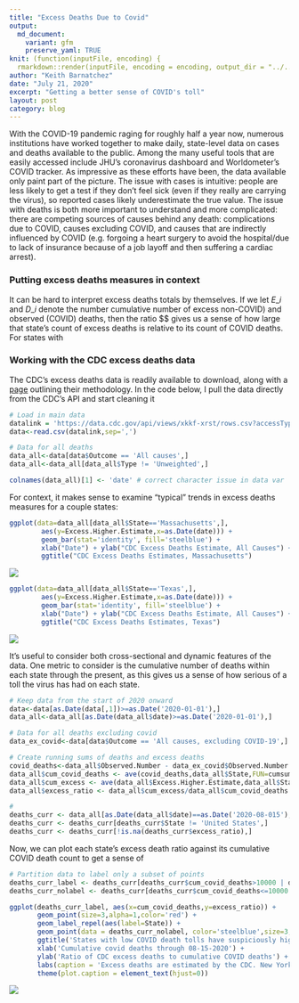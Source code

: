 ```yaml
---
title: "Excess Deaths Due to Covid"
output:
  md_document:
    variant: gfm
    preserve_yaml: TRUE
knit: (function(inputFile, encoding) {
  rmarkdown::render(inputFile, encoding = encoding, output_dir = "../../../_posts/") })
author: "Keith Barnatchez"
date: "July 21, 2020"
excerpt: "Getting a better sense of COVID's toll"
layout: post
category: blog
---
```


With the COVID-19 pandemic raging for roughly half a year now, numerous
institutions have worked together to make daily, state-level data on
cases and deaths available to the public. Among the many useful tools
that are easily accessed include JHU’s coronavirus dashboard and
Worldometer’s COVID tracker. As impressive as these efforts have been,
the data available only paint part of the picture. The issue with cases
is intuitive: people are less likely to get a test if they don’t feel
sick (even if they really are carrying the virus), so reported cases
likely underestimate the true value. The issue with deaths is both more
important to understand and more complicated: there are competing
sources of causes behind any death: complications due to COVID, causes
excluding COVID, and causes that are indirectly influenced by COVID
(e.g. forgoing a heart surgery to avoid the hospital/due to lack of
insurance because of a job layoff and then suffering a cardiac arrest).

### Putting excess deaths measures in context

It can be hard to interpret excess deaths totals by themselves. If we
let $E\_i$ and $D\_i$ denote the number cumulative number of excess
non-COVID) and observed (COVID) deaths, then the ratio $$ gives us a
sense of how large that state’s count of excess deaths is relative to
its count of COVID deaths. For states with

### Working with the CDC excess deaths data

The CDC’s excess deaths data is readily available to download, along
with a
[page](https://www.cdc.gov/nchs/nvss/vsrr/covid19/excess_deaths.htm)
outlining their methodology. In the code below, I pull the data directly
from the CDC’s API and start cleaning it

``` r
# Load in main data
datalink = 'https://data.cdc.gov/api/views/xkkf-xrst/rows.csv?accessType=DOWNLOAD&bom=true&format=true%20target='
data<-read.csv(datalink,sep=',')

# Data for all deaths 
data_all<-data[data$Outcome == 'All causes',]
data_all<-data_all[data_all$Type != 'Unweighted',]

colnames(data_all)[1] <- 'date' # correct character issue in data var
```

For context, it makes sense to examine “typical” trends in excess deaths
measures for a couple states:

``` r
ggplot(data=data_all[data_all$State=='Massachusetts',],
        aes(y=Excess.Higher.Estimate,x=as.Date(date))) +
        geom_bar(stat='identity', fill='steelblue') +
        xlab("Date") + ylab("CDC Excess Deaths Estimate, All Causes") + 
        ggtitle("CDC Excess Deaths Estimates, Massachusetts")
```

![](../../../assets/images/unnamed-chunk-2-1.png)<!-- -->

``` r
ggplot(data=data_all[data_all$State=='Texas',],
        aes(y=Excess.Higher.Estimate,x=as.Date(date))) +
        geom_bar(stat='identity', fill='steelblue') +
        xlab("Date") + ylab("CDC Excess Deaths Estimate, All Causes") + 
        ggtitle("CDC Excess Deaths Estimates, Texas")
```

![](../../../assets/images/unnamed-chunk-3-1.png)<!-- -->

It’s useful to consider both cross-sectional and dynamic features of the
data. One metric to consider is the cumulative number of deaths within
each state through the present, as this gives us a sense of how serious
of a toll the virus has had on each state.

``` r
# Keep data from the start of 2020 onward
data<-data[as.Date(data[,1])>=as.Date('2020-01-01'),]
data_all<-data_all[as.Date(data_all$date)>=as.Date('2020-01-01'),]

# Data for all deaths excluding covid
data_ex_covid<-data[data$Outcome == 'All causes, excluding COVID-19',]

# Create running sums of deaths and excess deaths
covid_deaths<-data_all$Observed.Number - data_ex_covid$Observed.Number
data_all$cum_covid_deaths <- ave(covid_deaths,data_all$State,FUN=cumsum)
data_all$cum_excess <- ave(data_all$Excess.Higher.Estimate,data_all$State,FUN=cumsum)
data_all$excess_ratio <- data_all$cum_excess/data_all$cum_covid_deaths

# 
deaths_curr <- data_all[as.Date(data_all$date)==as.Date('2020-08-015'),]
deaths_curr <- deaths_curr[deaths_curr$State != 'United States',]
deaths_curr <- deaths_curr[!is.na(deaths_curr$excess_ratio),]
```

Now, we can plot each state’s excess death ratio against its cumulative
COVID death count to get a sense of

``` r
# Partition data to label only a subset of points
deaths_curr_label <- deaths_curr[deaths_curr$cum_covid_deaths>10000 | deaths_curr$excess_ratio>5,]
deaths_curr_nolabel <- deaths_curr[deaths_curr$cum_covid_deaths<=10000 & deaths_curr$excess_ratio<=5,]

ggplot(deaths_curr_label, aes(x=cum_covid_deaths,y=excess_ratio)) + 
       geom_point(size=3,alpha=1,color='red') +
       geom_label_repel(aes(label=State)) +
       geom_point(data = deaths_curr_nolabel, color='steelblue',size=3,alpha=1) +
       ggtitle('States with low COVID death tolls have suspiciously high excess death estimates') +
       xlab('Cumulative covid deaths through 08-15-2020') +
       ylab('Ratio of CDC excess deaths to cumulative COVID deaths') +
       labs(caption = 'Excess deaths are estimated by the CDC. New York state data excludes New York City, which is reported separately.') +
       theme(plot.caption = element_text(hjust=0))
```

![](../../../assets/images/unnamed-chunk-5-1.png)<!-- -->
